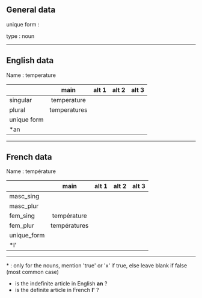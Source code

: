 ## General data

unique form :

type : noun

---

## English data

Name : temperature

|             |     main     | alt 1 | alt 2 | alt 3 |
| :---------- | :----------: | :---: | :---: | ----- |
| singular    | temperature  |       |       |       |
| plural      | temperatures |       |       |       |
| unique form |              |       |       |       |
| \*an        |              |       |       |       |

---

## French data

Name : température

|             |     main     | alt 1 | alt 2 | alt 3 |
| :---------- | :----------: | :---: | :---: | :---: |
| masc_sing   |              |       |       |       |
| masc_plur   |              |       |       |       |
| fem_sing    | température  |       |       |       |
| fem_plur    | températures |       |       |       |
| unique_form |              |       |       |       |
| \*l'        |              |       |       |       |

---

\* : only for the nouns, mention 'true' or 'x' if true, else leave blank if false (most common case)

- is the indefinite article in English **an** ?
- is the definite article in French **l'** ?

